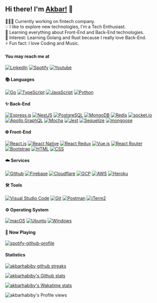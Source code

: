 ## Hi there! I'm [Akbar!](https://akbar.hk) 👋

👨🏻‍💻 Currently working on fintech company.\
💡 I like to explore new technologies, I'm a Tech Enthusiast.\
🌱 Learning everything about Front-End and Back-End technologies.\
🔭 Interest: Learning Golang and Rust because I really love Back-End.\
⚡ Fun fact: I love Coding and Music.

#### You may reach me at
[![LinkedIn](https://img.shields.io/badge/-LinkedIn-0077B5?style=for-the-badge&logo=linkedin)](https://linkedin.com/in/akbarhabiby)
[![Spotify](https://img.shields.io/badge/-Spotify-1CD05D?style=for-the-badge&logo=spotify&logoColor=white)](https://open.spotify.com/user/21znroutsdqlbwk2zrhblg6ra)
[![Youtube](https://img.shields.io/badge/-Youtube-FF0000?style=for-the-badge&logo=youtube&logoColor=white)](https://youtube.com/akbarhabiby)

#### 📚 Languages
[![Go](https://img.shields.io/badge/-Go-05122A?style=flat&logo=go)](https://golang.org)
[![TypeScript](https://img.shields.io/badge/-TypeScript-05122A?style=flat&logo=typescript)](https://www.typescriptlang.org)
[![JavaScript](https://img.shields.io/badge/-JavaScript-05122A?style=flat&logo=javascript)](https://www.javascript.com)
[![Python](https://img.shields.io/badge/-Python-05122A?style=flat&logo=python)](https://www.python.org)

#### ✨ Back-End
[![Express.js](https://img.shields.io/badge/-Express.js-05122A?style=flat&logo=express)](https://expressjs.com)
[![NestJS](https://img.shields.io/badge/-Nest.js-05122A?style=flat&logo=nestjs)](https://nestjs.com)
[![PostgreSQL](https://img.shields.io/badge/-PostgreSQL-05122A?style=flat&logo=postgresql)](https://www.postgresql.org)
[![MongoDB](https://img.shields.io/badge/-MongoDB-05122A?style=flat&logo=mongodb)](https://www.mongodb.com)
[![Redis](https://img.shields.io/badge/-Redis-05122A?style=flat&logo=redis)](https://redis.io)
[![socket.io](https://img.shields.io/badge/-socket.io-05122A?style=flat&logo=socket.io)](https://socket.io)
[![Apollo GraphQL](https://img.shields.io/badge/-Apollo%20GraphQL-05122A?style=flat&logo=apollo-graphql&logoColor=DD34A6)](https://www.apollographql.com)
[![Mocha](https://img.shields.io/badge/-Mocha-05122A?style=flat&logo=mocha)](https://mochajs.org)
[![Jest](https://img.shields.io/badge/-Jest-05122A?style=flat&logo=jest&logoColor=C21324)](https://jestjs.io)
[![Sequelize](https://img.shields.io/badge/-Sequelize-05122A?style=flat)](https://sequelize.org)
[![mongoose](https://img.shields.io/badge/-mongoose-05122A?style=flat)](https://mongoosejs.com)

#### 🌐 Front-End
[![React.js](https://img.shields.io/badge/-React.js-05122A?style=flat&logo=react)](https://reactjs.org)
[![React Native](https://img.shields.io/badge/-React%20Native-05122A?style=flat&logo=react)](http://reactnative.dev)
[![React Redux](https://img.shields.io/badge/-Redux-05122A?style=flat&logo=redux&logoColor=764ABC)](https://react-redux.js.org)
[![Vue.js](https://img.shields.io/badge/-Vue.js-05122A?style=flat&logo=vue.js)](https://vuejs.org)
[![React Router](https://img.shields.io/badge/-React%20Router-05122A?style=flat&logo=react-router)](https://reactrouter.com)
[![Bootstrap](https://img.shields.io/badge/-Bootstrap-05122A?style=flat&logo=bootstrap)](https://getbootstrap.com)
[![HTML](https://img.shields.io/badge/-HTML-05122A?style=flat&logo=html5)](https://en.wikipedia.org/wiki/HTML5)
[![CSS](https://img.shields.io/badge/-CSS-05122A?style=flat&logo=css3&logoColor=1572B6)](https://en.wikipedia.org/wiki/CSS)

#### ☁️ Services
[![Github](https://img.shields.io/badge/-Github-05122A?style=flat&logo=github)](https://github.com)
[![Firebase](https://img.shields.io/badge/-Firebase-05122A?style=flat&logo=firebase)](https://firebase.google.com)
[![Cloudflare](https://img.shields.io/badge/-Cloudflare-05122A?style=flat&logo=cloudflare)](https://www.cloudflare.com)
[![GCP](https://img.shields.io/badge/-Google%20Cloud%20Platform-05122A?style=flat&logo=google-cloud)](https://cloud.google.com)
[![AWS](https://img.shields.io/badge/-Amazon%20Web%20Services-05122A?style=flat&logo=amazon-aws&logoColor=FF9900)](https://aws.amazon.com)
[![Heroku](https://img.shields.io/badge/-Heroku-05122A?style=flat&logo=heroku)](https://heroku.com)

#### 🛠️ Tools
[![Visual Studio Code](https://img.shields.io/badge/-Visual%20Studio%20Code-05122A?style=flat&logo=visual-studio-code&logoColor=21AAF2)](https://code.visualstudio.com)
[![Git](https://img.shields.io/badge/-Git-05122A?style=flat&logo=git)](https://git-scm.com)
[![Postman](https://img.shields.io/badge/-Postman-05122A?style=flat&logo=postman)](https://www.postman.com)
[![iTerm2](https://img.shields.io/badge/-iTerm2-05122A?style=flat)](https://iterm2.com)

#### ⚙️ Operating System
[![macOS](https://img.shields.io/badge/-macOS-05122A?style=flat&logo=apple)](https://www.apple.com/id/macos)
[![Ubuntu](https://img.shields.io/badge/-Ubuntu-05122A?style=flat&logo=ubuntu)](https://ubuntu.com)
[![Windows](https://img.shields.io/badge/-Windows-05122A?style=flat&logo=windows&logoColor=007ACC)](https://www.microsoft.com/en-us/windows)

#### 🎵 Now Playing
[![spotify-github-profile](https://spotify-github-profile.kittinanx.com/api/view?uid=21znroutsdqlbwk2zrhblg6ra&cover_image=false&theme=default)](https://github.com/kittinan/spotify-github-profile)

#### Statistics
[![akbarhabiby github streaks](https://github-readme-streak-stats.herokuapp.com/?user=akbarhabiby&theme=react)](https://github.com/DenverCoder1/github-readme-streak-stats)

[![akbarhabiby's Github stats](https://github-readme-stats.vercel.app/api?username=akbarhabiby&show_icons=true&theme=react)](https://github.com/anuraghazra/github-readme-stats)

[![akbarhabiby's Wakatime stats](https://github-readme-stats.vercel.app/api/wakatime?username=akbarhabiby&layout=compact&theme=react)](https://github.com/anuraghazra/github-readme-stats)

![akbarhabiby's Profile views](https://komarev.com/ghpvc/?username=akbarhabiby&color=blue&style=flat&label=Profile+views)
